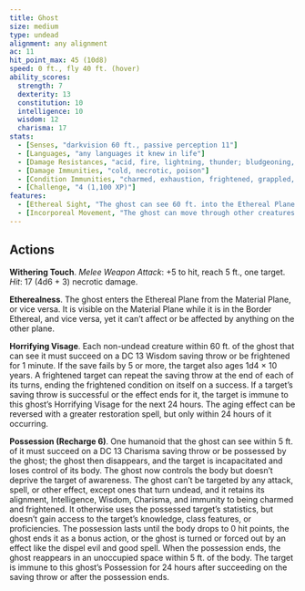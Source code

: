 ```yaml
---
title: Ghost
size: medium
type: undead
alignment: any alignment
ac: 11
hit_point_max: 45 (10d8)
speed: 0 ft., fly 40 ft. (hover)
ability_scores:
  strength: 7
  dexterity: 13
  constitution: 10
  intelligence: 10
  wisdom: 12
  charisma: 17
stats:
  - [Senses, "darkvision 60 ft., passive perception 11"]
  - [Languages, "any languages it knew in life"]
  - [Damage Resistances, "acid, fire, lightning, thunder; bludgeoning, piercing, and slashing from nonmagical weapons"]
  - [Damage Immunities, "cold, necrotic, poison"]
  - [Condition Immunities, "charmed, exhaustion, frightened, grappled, paralyzed, petrified, poisoned, prone, restrained"]
  - [Challenge, "4 (1,100 XP)"]
features:
  - [Ethereal Sight, "The ghost can see 60 ft. into the Ethereal Plane when it is on the Material Plane, and vice versa."]
  - [Incorporeal Movement, "The ghost can move through other creatures and objects as if they were difficult terrain. It takes 5 (1d10) force damage if it ends its turn inside an object."]
---
```


## Actions


**Withering Touch**. *Melee Weapon Attack*: +5 to hit, reach 5 ft., one target. *Hit*: 17 (4d6 + 3) necrotic damage.

**Etherealness**. The ghost enters the Ethereal Plane from the Material Plane, or vice versa. It is visible on the Material Plane while it is in the Border Ethereal, and vice versa, yet it can’t affect or be affected by anything on the other plane.

**Horrifying Visage**. Each non-undead creature within 60 ft. of the ghost that can see it must succeed on a DC 13 Wisdom saving throw or be frightened for 1 minute. If the save fails by 5 or more, the target also ages 1d4 &times; 10 years. A frightened target can repeat the saving throw at the end of each of its turns, ending the frightened condition on itself on a success. If a target’s saving throw is successful or the effect ends for it, the target is immune to this ghost’s Horrifying Visage for the next 24 hours. The aging effect can be reversed with a greater restoration spell, but only within 24 hours of it occurring.

**Possession (Recharge 6)**. One humanoid that the ghost can see within 5 ft. of it must succeed on a DC 13 Charisma saving throw or be possessed by the ghost; the ghost then disappears, and the target is incapacitated and loses control of its body. The ghost now controls the body but doesn’t deprive the target of awareness. The ghost can’t be targeted by any attack, spell, or other effect, except ones that turn undead, and it retains its alignment, Intelligence, Wisdom, Charisma, and immunity to being charmed and frightened. It otherwise uses the possessed target’s statistics, but doesn’t gain access to the target’s knowledge, class features, or proficiencies. The possession lasts until the body drops to 0 hit points, the ghost ends it as a bonus action, or the ghost is turned or forced out by an effect like the dispel evil and good spell. When the possession ends, the ghost reappears in an unoccupied space within 5 ft. of the body. The target is immune to this ghost’s Possession for 24 hours after succeeding on the saving throw or after the possession ends.

